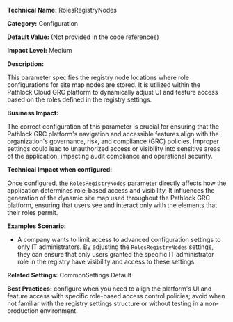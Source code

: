 **Technical Name:** RolesRegistryNodes

**Category:** Configuration

**Default Value:** (Not provided in the code references)

**Impact Level:** Medium

**Description:**

This parameter specifies the registry node locations where role configurations for site map nodes are stored. It is utilized within the Pathlock Cloud GRC platform to dynamically adjust UI and feature access based on the roles defined in the registry settings.

**Business Impact:**

The correct configuration of this parameter is crucial for ensuring that the Pathlock GRC platform's navigation and accessible features align with the organization's governance, risk, and compliance (GRC) policies. Improper settings could lead to unauthorized access or visibility into sensitive areas of the application, impacting audit compliance and operational security.

**Technical Impact when configured:**

Once configured, the `RolesRegistryNodes` parameter directly affects how the application determines role-based access and visibility. It influences the generation of the dynamic site map used throughout the Pathlock GRC platform, ensuring that users see and interact only with the elements that their roles permit.

**Examples Scenario:**

- A company wants to limit access to advanced configuration settings to only IT administrators. By adjusting the `RolesRegistryNodes` settings, they can ensure that only users granted the specific IT administrator role in the registry have visibility and access to these settings.

**Related Settings:** CommonSettings.Default

**Best Practices:** configure when you need to align the platform's UI and feature access with specific role-based access control policies; avoid when not familiar with the registry settings structure or without testing in a non-production environment.